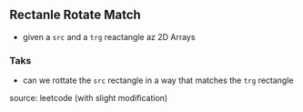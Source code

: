 ## Rectanle Rotate Match
- given a `src` and a `trg` reactangle az 2D Arrays
### Taks
- can we rottate the `src` rectangle in a way that matches the `trg` rectangle

source: leetcode (with slight modification)